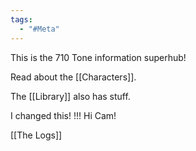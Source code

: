 ```yaml
---
tags:
  - "#Meta"
---
```


This is the 710 Tone information superhub!


Read about the [[Characters]].

The [[Library]] also has stuff.

I changed this! !!! Hi Cam!

[[The Logs]] 


